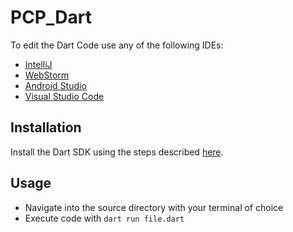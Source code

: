 # PCP_Dart
To edit the Dart Code use any of the following IDEs:
- [IntelliJ](https://www.jetbrains.com/de-de/idea/)
- [WebStorm](https://www.jetbrains.com/de-de/webstorm/)
- [Android Studio](https://developer.android.com/studio)
- [Visual Studio Code](https://code.visualstudio.com)

## Installation
Install the Dart SDK using the steps described [here](https://dart.dev/get-dart).

## Usage
- Navigate into the source directory with your terminal of choice
- Execute code with `dart run file.dart`